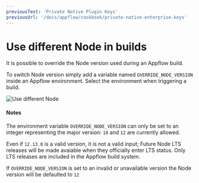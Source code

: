 ```yaml
---
previousText: 'Private Native Plugin Keys'
previousUrl: '/docs/appflow/cookbook/private-native-enterprise-keys'
---
```


# Use different Node in builds

It is possible to override the Node version used during an Appflow build.

To switch Node version simply add a variable named `OVERRIDE_NODE_VERSION` inside an Appflow environment. Select the  environment when triggering a build.

![Use different Node](/docs/assets/img/appflow/cookbook/switch-node-version.png)

#### Notes

The environment variable `OVERRIDE_NODE_VERSION` can only be set 
to an integer representing the major version: `10` and `12` are currently allowed. 

Even if `12.13.0` is a valid version, it is not a valid input; Future Node LTS releases will be made avaiable when they officially enter LTS status. Only LTS releases are included in the Appflow build system. 

If `OVERRIDE_NODE_VERSION` is set to an invalid or unavailable version the Node version will be defaulted to `12`

